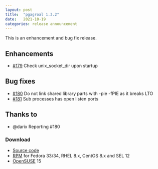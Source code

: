 ```yaml
---
layout: post
title:  "pgagroal 1.3.2"
date:   2021-10-19
categories: release announcement
---
```


This is an enhancement and bug fix release.

## Enhancements

* [#179](https://github.com/agroal/pgagroal/issues/179) Check unix_socket_dir upon startup

## Bug fixes

* [#180](https://github.com/agroal/pgagroal/issues/180) Do not link shared library parts with -pie -fPIE as it breaks LTO
* [#181](https://github.com/agroal/pgagroal/issues/181) Sub processes has open listen ports

## Thanks to

* @darix Reporting #180

### Download

* [Source code](https://github.com/agroal/pgagroal/releases/download/1.3.1/pgagroal-1.3.2.tar.gz)
* [RPM](https://yum.postgresql.org) for Fedora 33/34, RHEL 8.x, CentOS 8.x and SEL 12
* [OpenSUSE](https://software.opensuse.org/download.html?project=server:database:postgresql&package=pgagroal) 15

